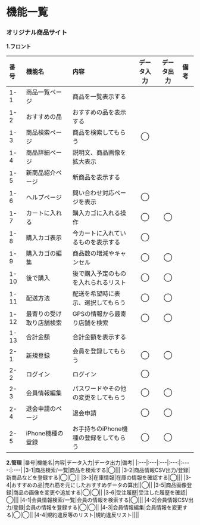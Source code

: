 # 機能一覧
### オリジナル商品サイト
**1.フロント**

|番号|機能名|内容|データ入力|データ出力|備考|
|:---|:---|:---|:---:|:----:|:---|
|1-1|商品一覧ページ|商品を一覧表示する||||
|1-2|おすすめの品|おすすめの品を表示する||||
|1-3|商品検索ページ|商品を検索してもらう|◯|||
|1-4|商品詳細ページ|説明文、商品画像を拡大表示||||
|1-5|新商品紹介ページ|新商品を表示する||||
|1-6|ヘルプページ|問い合わせ対応ページを表示|◯|||
|1-7|カートに入れる|購入カゴに入れる操作|◯|◯||
|1-8|購入カゴ表示|今カートに入れているものを表示する|◯|||
|1-9|購入カゴの編集|商品数の増減やキャンセル|◯|◯||
|1-10|後で購入|後で購入予定のものを入れられるリスト|◯|◯||
|1-11|配送方法|配送を希望時に表示、選択してもらう|◯|◯|||
|1-12|最寄りの受け取り店舗検索|GPSの情報から最寄り店舗を検索|◯|◯||
|1-13|合計金額|合計金額を表示する||||
|2-1|新規登録|会員を登録してもらう|◯|◯||
|2-2|ログイン|ログイン|◯|||
|2-3|会員情報編集|パスワードやその他の変更をしてもらう|◯|◯||
|2-4|退会申請のページ|退会申請|◯|◯||
|2-5|iPhone機種の登録|お手持ちのiPhone機種の登録をしてもらう|◯|◯||

**2.管理**
|番号|機能名|内容|データ入力|データ出力|備考|
|:---|:---|:---|:---:|:----:|:---|
|3-1|商品検索/一覧|商品を検索する|◯|||
|3-2|商品情報CSV出力/登録|新商品などを登録する|◯|◯||
|3-3|在庫情報|在庫の情報を確認する|◯|||
|3-4|おすすめの品|売れ筋を元にしたおすすめデータの算出||◯||
|3-5|商品画像登録|商品の画像を変更や追加する|◯|◯||
|3-6|受注履歴|受注した履歴を確認|◯|||
|4-1|会員情報検索/一覧|会員の情報を検索する|◯|||
|4-2|会員情報CSV出力/登録|会員の情報を登録する|◯|◯||
|4-3|会員情報編集|会員情報を変更する|◯|◯||
|4-4|規約違反等のリスト|規約違反リスト||||
